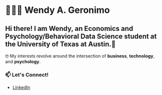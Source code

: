 # 👩🏽‍💻 Wendy A. Geronimo

## Hi there! I am Wendy, an Economics and Psychology/Behavioral Data Science student at the University of Texas at Austin.👋


🤓 My interests revolve around the intersection of **business**, **technology**, and **psychology**.


### 📫 Let's Connect!
- [LinkedIn](https://www.linkedin.com/in/wgero/)


